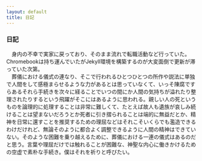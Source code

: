 ```yaml
---
layout: default
title: 日記
---
```

### 日記
　身内の不幸で実家に戻っており、そのまま流れで転職活動など行っていた。Chromebookは持ち運んでいたがJekyll環境を構築するのが大変面倒で更新が滞っていた次第。  
　葬儀における儀式の連なり、そこで行われるひとつひとつの所作や説法に単独で人間をして感極まらせるような力があるとは思っていなくて、いっそ陳腐ですらあるそれら手続きを次々に経ることでいつの間にか人間の気持ちが溢れたり整理されたりするという飛躍がそこにはあるように思われる。親しい人の死というものを論理的に処理することは非常に難しくて、たとえば故人も遺族が哀しみ続けることは望まないだろうとか死者に引き摺られることは端的に無益だとか、精神を日常に還すことを推奨するための理屈などはそれこそいくらでも濫造できるわけだけれど、無論そのように都合よく調整できるように人間の精神はできていない。そのような困難を乗り越えるために、葬儀における一連の儀式はあるのだと思う。言葉や理屈だけでは触れることが困難な、神聖な内心に働きかけるための空虚で素朴な手続き。僕はそれを祈りと呼びたい。
